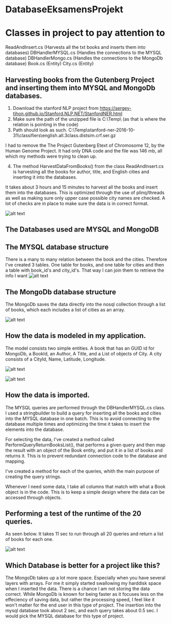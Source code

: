 # DatabaseEksamensProjekt

# Classes in project to pay attention to
ReadAndInsert.cs (Harvests all the txt books and inserts them into databases)
DBHandlerMYSQL.cs (Handles the connections to the MYSQL database)
DBHandlerMongo.cs (Handles the connections to the MongoDb database)
Book.cs (Entity)
City.cs (Entity)

## Harvesting books from the Gutenberg Project and inserting them into MYSQL and MongoDb databases.
1) Download the stanford NLP project from https://sergey-tihon.github.io/Stanford.NLP.NET/StanfordNER.html
2) Make sure the path of the unzipped file is C:\Temp\ (as that is where the relation is pointing in the code)
3) Path should look as such. C:\Temp\stanford-ner-2016-10-31\classifiers\english.all.3class.distsim.crf.ser.gz

I had to remove the The Project Gutenberg Etext of Chromosome 12, by the Human Genome Project. It had only DNA code and the file was 146 mb, all which my methods were trying to clean up.

4) The method HarvestDataFromBooks() from the class ReadAndInsert.cs is harvesting all the books for author, title, and English cities and inserting it into the databases.

It takes about 3 hours and 15 minutes to harvest all the books and insert them into the databases. This is optimized through the use of plinq/threads as well as making sure only upper case possible city names are checked. A lot of checks are in place to make sure the data is in correct format.

![alt text](https://i.gyazo.com/67d69dbc39ef06e897dbc200a4860eae.png)

## The Databases used are MYSQL and MongoDB

## The MYSQL database structure
There is a many to many relation between the book and the cities. Therefore I've created 3 tables. One table for books, and one table for cities and then a table with book_id's and city_id's. That way I can join them to retrieve the info I want
![alt text](https://i.gyazo.com/87c9676546eed94eb5bcf0d64f42a573.png)

## The MongoDb database structure

The MongoDb saves the data directly into the nosql collection through a list of books, which each includes a list of cities as an array.

![alt text](https://i.gyazo.com/34a447e582c03b23bd4910a7ea3ecf14.png)

## How the data is modeled in my application.

The model consists two simple entities. A book that has an GUID id for MongoDb, a BookId, an Author, A Title, and a List of objects of City. A city consists of a CityId, Name, Latitude, Longitude.

![alt text](https://i.gyazo.com/6bd2b698ef2b27721f0febb3605037b6.png)

![alt text](https://i.gyazo.com/9ead3133b102562d734542dfe9b7ecbb.png)

## How the data is imported.

The MYSQL queries are performed through the DBHandlerMYSQL.cs class. I used a stringbuilder to build a query for inserting all the books and cities into the MYSQL database in one batch. This is to avoid connecting to the database multiple times and optimizing the time it takes to insert the elements into the database. 

For selecting the data, I've created a method called PerformQueryReturnBooksList(), that performs a given query and then map the result with an object of the Book entity, and put it in a list of books and returns it. This is to prevent redundant connection code to the database and mapping.

I've created a method for each of the queries, whith the main purpose of creating the query strings.

Whenever I need some data, I take all columns that match with what a Book object is in the code. This is to keep a simple design where the data can be accessed through objects.


## Performing a test of the runtime of the 20 queries.

As seen below. It takes 11 sec to run through all 20 queries and return a list of books for each one.

![alt text](https://i.gyazo.com/8025f846e0802cce5ec288a6e091f695.png)

## Which Database is better for a project like this?

The MongoDb takes up a lot more space. Especially when you have several layers with arrays. For me it simply started swallowing my harddisk space when I inserted the data. There is a chance I am not storing the data correct. While MongoDb is known for being faster as it focuses less on the effeciency of saving data, but rather the processing speed, I feel like it won't matter for the end user in this type of project. The insertion into the mysql database took about 2 sec, and each query takes about 0.5 sec. I would pick the MYSQL database for this type of project.
